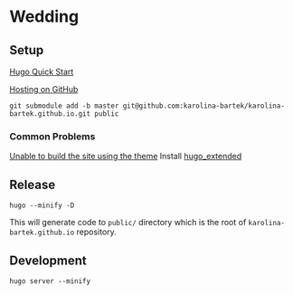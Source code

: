 # Wedding

## Setup

[Hugo Quick Start](https://gohugo.io/getting-started/quick-start/)

[Hosting on GitHub](https://gohugo.io/hosting-and-deployment/hosting-on-github/#github-user-or-organization-pages)

`git submodule add -b master git@github.com:karolina-bartek/karolina-bartek.github.io.git public`

### Common Problems

[Unable to build the site using the theme](https://github.com/alex-shpak/hugo-book/issues/19)
Install [hugo_extended](https://github.com/gohugoio/hugo/releases)

## Release

`hugo --minify -D`

This will generate code to `public/` directory which is the root of `karolina-bartek.github.io` repository.

## Development

`hugo server --minify`
